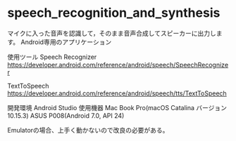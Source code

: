 # speech_recognition_and_synthesis

マイクに入った音声を認識して，そのまま音声合成してスピーカーに出力します。
Android専用のアプリケーション

使用ツール
Speech Recognizer
https://developer.android.com/reference/android/speech/SpeechRecognizer

TextToSpeech
https://developer.android.com/reference/android/speech/tts/TextToSpeech


開発環境
Android Studio
使用機器
Mac Book Pro(macOS Catalina バージョン 10.15.3)
ASUS P008(Android 7.0, API 24)

Emulatorの場合、上手く動かないので改良の必要がある。
